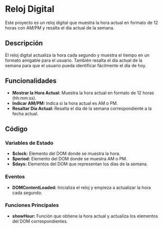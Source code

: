 # Reloj Digital

Este proyecto es un reloj digital que muestra la hora actual en formato de 12 horas con AM/PM y resalta el día actual de la semana.

## Descripción

El reloj digital actualiza la hora cada segundo y muestra el tiempo en un formato amigable para el usuario. También resalta el día actual de la semana para que el usuario pueda identificar fácilmente el día de hoy.

## Funcionalidades

- **Mostrar la Hora Actual:** Muestra la hora actual en formato de 12 horas (hh:mm:ss).
- **Indicar AM/PM:** Indica si la hora actual es AM o PM.
- **Resaltar Día Actual:** Resalta el día de la semana correspondiente a la fecha actual.

## Código

### Variables de Estado

- **$clock:** Elemento del DOM donde se muestra la hora.
- **$period:** Elemento del DOM donde se muestra AM o PM.
- **$days:** Elementos del DOM que representan los días de la semana.

### Eventos

- **DOMContentLoaded:** Inicializa el reloj y empieza a actualizar la hora cada segundo.

### Funciones Principales

- **showHour:** Función que obtiene la hora actual y actualiza los elementos del DOM correspondientes.
